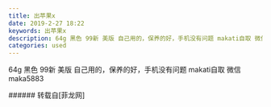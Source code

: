 ```yaml
---
title: 出苹果x
date: 2019-2-27 18:22
keywords: 出苹果x
description: 64g 黑色 99新 美版 自己用的，保养的好，手机没有问题 makati自取 微信 maka5883
categories: used
---
```

<td class="t_f" id="postmessage_3124703">

64g 黑色 99新 美版 自己用的，保养的好，手机没有问题 makati自取 微信 maka5883<br/>
</td>
###### 转载自[菲龙网]